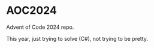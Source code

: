 # AOC2024

Advent of Code 2024 repo.

This year, just trying to solve (C#), not trying to be pretty.
